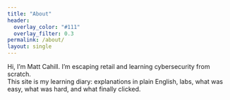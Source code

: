 ```yaml
---
title: "About"
header:
  overlay_color: "#111"
  overlay_filter: 0.3
permalink: /about/
layout: single
---
```


Hi, I’m Matt Cahill. I’m escaping retail and learning cybersecurity from scratch.  
This site is my learning diary: explanations in plain English, labs, what was easy, what was hard, and what finally clicked.

